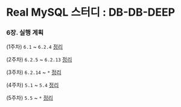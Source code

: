 # Real MySQL 스터디 : DB-DB-DEEP

### 6장. 실행 계획

(1주차) `6.1` ~ `6.2.4`  [정리](6/6.1_6.2.4/README.md)

(2주차) `6.2.5` ~ `6.2.13` [정리](6/6.2.5_6.2.13/README.md)

(3주차) `6.2.14` ~ `*` [정리](https://github.com/gazi-gazi/real-mysql/blob/main/6/6.3_*/README.md)

(4주차) `5.1` ~ `5.4` [정리](https://github.com/gazi-gazi/real-mysql/blob/main/5/5.1_5.4/README.md)

(5주차) `5.5` ~ `*` [정리](https://github.com/gazi-gazi/real-mysql/blob/main/5/5.5_*/README.md)
